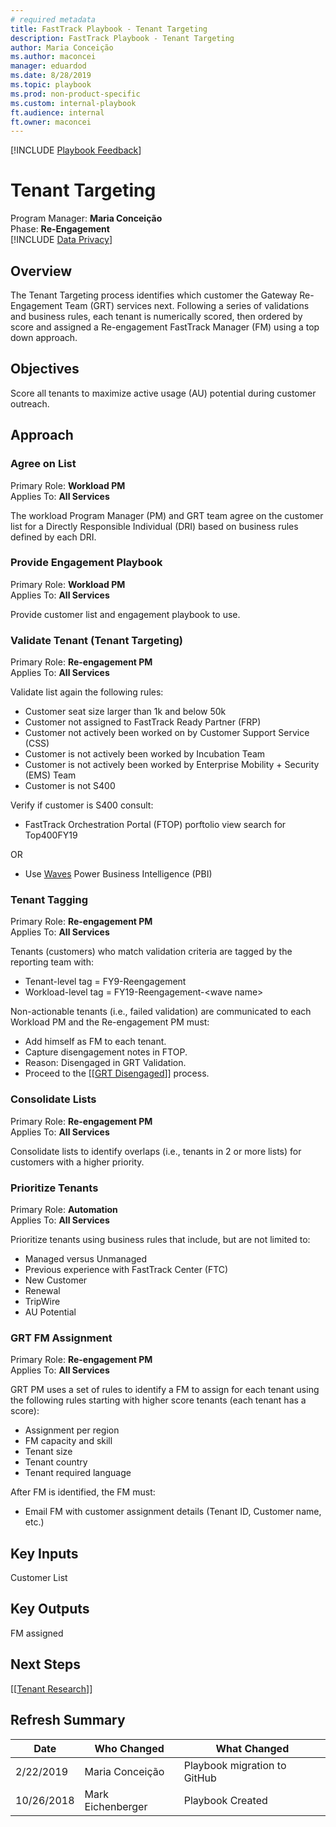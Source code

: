 ```yaml
---  
# required metadata   
title: FastTrack Playbook - Tenant Targeting  
description: FastTrack Playbook - Tenant Targeting  
author: Maria Conceição  
ms.author: maconcei  
manager: eduardod  
ms.date: 8/28/2019  
ms.topic: playbook  
ms.prod: non-product-specific  
ms.custom: internal-playbook  
ft.audience: internal  
ft.owner: maconcei  
---  
```

[!INCLUDE [Playbook Feedback](./includes/questions-feedback.md)]  

# Tenant Targeting

Program Manager: **Maria Conceição**  
Phase: **Re-Engagement**  
[!INCLUDE [Data Privacy](./includes/playbook-data-privacy.md)]  

## Overview

The Tenant Targeting process identifies which customer the Gateway
Re-Engagement Team (GRT) services next. Following a series of
validations and business rules, each tenant is numerically scored, then
ordered by score and assigned a Re-engagement FastTrack Manager (FM)
using a top down approach.

## Objectives

Score all tenants to maximize active usage (AU) potential during
customer outreach.

## Approach

### Agree on List

Primary Role: **Workload PM**  
Applies To: **All Services**

The workload Program Manager (PM) and GRT team agree on the customer
list for a Directly Responsible Individual (DRI) based on business rules
defined by each DRI.

### Provide Engagement Playbook

Primary Role: **Workload PM**  
Applies To: **All Services**

Provide customer list and engagement playbook to use.

### Validate Tenant (Tenant Targeting)

Primary Role: **Re-engagement PM**  
Applies To: **All Services**

Validate list again the following rules:

  - Customer seat size larger than 1k and below 50k
  - Customer not assigned to FastTrack Ready Partner (FRP)
  - Customer not actively been worked on by Customer Support Service
    (CSS)
  - Customer is not actively been worked by Incubation Team
  - Customer is not actively been worked by Enterprise Mobility +
    Security (EMS) Team
  - Customer is not S400

Verify if customer is S400 consult:

  - FastTrack Orchestration Portal (FTOP) porftolio view search for
    Top400FY19

OR

  - Use [Waves](http://aka.ms/ftcwaves) Power Business Intelligence
    (PBI)

### Tenant Tagging

Primary Role: **Re-engagement PM**  
Applies To: **All Services**

Tenants (customers) who match validation criteria are tagged by the
reporting team with:

  - Tenant-level tag = FY9-Reengagement
  - Workload-level tag = FY19-Reengagement-\<wave name\>

Non-actionable tenants (i.e., failed validation) are communicated
to each Workload PM and the Re-engagement PM must:

  - Add himself as FM to each tenant.  
  - Capture disengagement notes in FTOP.
  - Reason: Disengaged in GRT Validation.
  - Proceed to the \[\[[GRT
    Disengaged​](./re-engagement-team-disengaged.md)\]\]
    process.

### Consolidate Lists

Primary Role: **Re-engagement PM**  
Applies To: **All Services**

Consolidate lists to identify overlaps (i.e., tenants in 2 or more
lists) for customers with a higher priority.

### Prioritize Tenants

Primary Role: **Automation**  
Applies To: **All Services**

Prioritize tenants using business rules that include, but are not
limited to:

  - Managed versus Unmanaged
  - Previous experience with FastTrack Center (FTC)
  - New Customer
  - Renewal
  - TripWire
  - AU Potential

### GRT FM Assignment

Primary Role: **Re-engagement PM**  
Applies To: **All Services**

GRT PM uses a set of rules to identify a FM to assign for each tenant
using the following rules starting with higher score tenants (each
tenant has a score):

  - Assignment per region
  - FM capacity and skill
  - Tenant size
  - Tenant country
  - Tenant required language

After FM is identified, the FM must:

  - Email FM with customer assignment details (Tenant ID, Customer name,
    etc.)

## Key Inputs

Customer List

## Key Outputs

FM assigned

## Next Steps

\[\[[Tenant Research](./re-engagement-tenant-research.md)\]\]

## Refresh Summary

| Date       | Who Changed       | What Changed                 |
| ---------- | ----------------- | ---------------------------- |
| 2/22/2019  | Maria Conceição   | Playbook migration to GitHub |
| 10/26/2018 | Mark Eichenberger | Playbook Created             |
